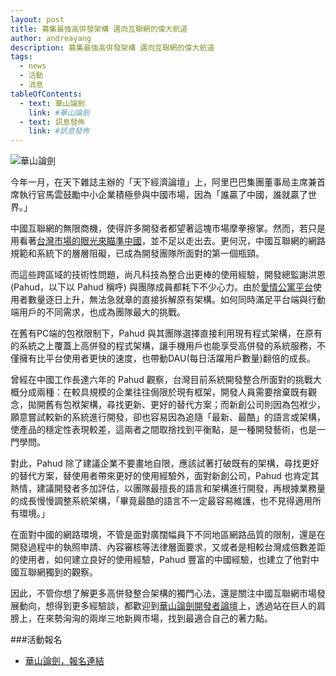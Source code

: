 ```yaml
---
layout: post
title: 募集最強高併發架構 邁向互聯網的偉大航道
author: andreayang
description: 募集最強高併發架構 邁向互聯網的偉大航道
tags:
  - news
  - 活動
  - 消息
tableOfContents:
  - text: 華山論劍
    link: #華山論劍
  - text: 訊息發佈
    link: #訊息發佈
---
```


![華山論劍](https://fbcdn-sphotos-b-a.akamaihd.net/hphotos-ak-xpa1/t31.0-8/10498640_533783346727183_7443524669347072895_o.jpg)

今年一月，在天下雜誌主辦的「天下經濟論壇」上，阿里巴巴集團董事局主席兼首席執行官馬雲鼓勵中小企業積極參與中國市場，因為「誰贏了中國，誰就贏了世界。」

中國互聯網的無限商機，使得許多開發者都望著這塊市場摩拳擦掌。然而，若只是用看著[台灣市場的眼光來瞄準中國](https://ticket.aotter.net/76)，並不足以走出去。更何況，中國互聯網的網路規範和系統下的層層阻礙，已成為開發團隊所面對的第一個瓶頸。

而這些跨區域的技術性問題，尚凡科技為整合出更棒的使用經驗，開發總監謝洪恩(Pahud，以下以 Pahud 稱呼) 與團隊成員都耗下不少心力。由於[愛情公寓平台](http://www.i-part.com.tw/)使用者數量逐日上升，無法急就章的直接拆解原有架構。如何同時滿足平台端與行動端用戶的不同需求，也成為團隊最大的挑戰。

在舊有PC端的包袱限制下，Pahud 與其團隊選擇直接利用現有程式架構，在原有的系統之上覆蓋上高併發的程式架構，讓手機用戶也能享受高併發的系統服務，不僅擁有比平台使用者更快的速度，也帶動DAU(每日活躍用戶數量)翻倍的成長。

曾經在中國工作長達六年的 Pahud 觀察，台灣目前系統開發整合所面對的挑戰大概分成兩種：在較具規模的企業往往侷限於現有框架，開發人員需要捨棄既有觀念，拋開舊有包袱架構，尋找更新、更好的替代方案；而新創公司則因為包袱少，願意嘗試較新的系統進行開發，卻也容易因為追隨「最新、最酷」的語言或架構，使產品的穩定性表現較差，這兩者之間取捨找到平衡點，是一種開發藝術，也是一門學問。

對此，Pahud 除了建議企業不要畫地自限，應該試著打破既有的架構，尋找更好的替代方案，替使用者帶來更好的使用經驗外，面對新創公司，Pahud 也肯定其熱情，建議開發者多加評估，以團隊最擅長的語言和架構進行開發，再根據業務量的成長慢慢調整系統架構，「畢竟最酷的語言不一定最容易維護，也不見得適用所有環境。」

在面對中國的網路環境，不管是面對廣闊幅員下不同地區網路品質的限制，還是在開發過程中的執照申請、內容審核等法律層面要求，又或者是相較台灣成倍數差距的使用者，如何建立良好的使用經驗，Pahud 豐富的中國經驗，也建立了他對中國互聯網獨到的觀察。

因此，不管你想了解更多高併發整合架構的獨門心法，還是關注中國互聯網市場發展動向，想得到更多經驗談，都歡迎到[華山論劍開發者論壇](https://ticket.aotter.net/76)上，透過站在巨人的肩膀上，在來勢洶洶的兩岸三地新興市場，找到最適合自己的著力點。

###活動報名

 * [華山論劍，報名連結](https://ticket.aotter.net/76)
